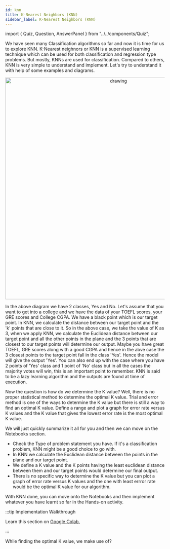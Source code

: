 ```yaml
---
id: knn
title: K-Nearest Neighbors (KNN)
sidebar_label: K-Nearest Neighbors (KNN)
---
```

import { Quiz, Question, AnswerPanel } from "../../components/Quiz";

We have seen many Classification algorithms so far and now it is time for us to explore KNN. K-Nearest neighnors or KNN is a supervised learning technique which can be used for both classification and regression type problems. But mostly, KNNs are used for classification. Compared to others, KNN is very simple to understand and implement. Let's try to understand it with help of some examples and diagrams.<br/>

<p align="center">
<img src="https://raw.githubusercontent.com/OneStep-elecTRON/ContentSection/main/Courses/easy_track/KNN/Knn-1.png" alt="drawing" width="700"/>
</p>

In the above diagram we have 2 classes, Yes and No. Let's assume that you want to get into a college and we have the data of your TOEFL scores, your GRE scores and College CGPA. We have a black point which is our target point. In KNN, we calculate the distance between our target point and the 'k' points that are close to it. So in the above case, we take the value of K as 3, when we apply KNN, we calculate the Euclidean distance between our target point and all the other points in the plane and the 3 points that are closest to our target points will determine our output. Maybe you have great TOEFL, GRE scores along with a good CGPA and hence in the abve case the 3 closest points to the target point fall in the class 'Yes'. Hence the model will give the output 'Yes'. You can also end up with the case where you have 2 points of 'Yes' class and 1 point of 'No' class but in all the cases the majority votes will win, this is an important point to remember. KNN is said to be a lazy learning algorithm and the outputs are found at time of execution. <br/>

Now the question is how do we determine the K value? Well, there is no proper statistical method to determine the optimal K value. Trial and error method is one of the ways to determine the K value but there is still a way to find an optimal K value. Define a range and plot a graph for error rate versus K values and the K value that gives the lowest error rate is the most optimal K value.<br/>

We will just quickly summarize it all for you and then we can move on the Notebooks section.
- Check the Type of problem statement you have. If it's a classification problem, KNN might be a good choice to go with.
- In KNN we calculate the Euclidean distance between the points in the plane and our target point.
- We define a K value and the K points having the least euclidean distance between them and our target points would determine our final output.
- There is no specific way to determine the K value but you can plot a graph of error rate versus K values and the one with least errror rate would be the optimal K value for our algorithm.<br/>

With KNN done, you can move onto the Notebooks and then implement whatever you have learnt so far in the Hands-on activity.<br/>


:::tip Implementation Walkthrough

Learn this section on <a href='https://colab.research.google.com/drive/1yxRhrs3VZ2hkn-hLqMbX2b6XhFZs1jyu?usp=sharing'>Google Colab.</a>

:::

 <Quiz>
  <Question>While finding the optimal K value, we make use of?</Question>
  <AnswerPanel
    answers={["Error Rate", "Accuracy", "Both", "None of these"]}
    correctIndex={2}
    track="basic"
  />
</Quiz>
